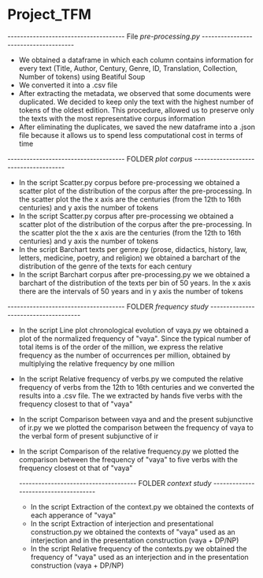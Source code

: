 # Project_TFM

------------------------------------- File *pre-processing.py* -------------------------------------

- We obtained a dataframe in which each column contains information for every text (Title, Author, Century, Genre, ID, Translation, Collection, Number of tokens) using Beatiful Soup
- We converted it into a .csv file
- After extracting the metadata, we observed that some documents were duplicated. We decided to keep only the text with the highest number of tokens of the oldest edition. This procedure, allowed us to preserve only the texts with the most representative corpus information
- After eliminating the duplicates, we saved the new dataframe into a .json file because it allows us to spend less computational cost in terms of time

------------------------------------- FOLDER *plot corpus* -------------------------------------

- In the script Scatter.py corpus before pre-processing we obtained a scatter plot of the distribution of the corpus after the pre-processing. In the scatter plot the the x axis are the centuries (from the 12th to 16th centuries) and y axis the number of tokens
- In the script Scatter.py corpus after pre-processing we obtained a scatter plot of the distribution of the corpus after the pre-processing. In the scatter plot the the x axis are the centuries (from the 12th to 16th centuries) and y axis the number of tokens
- In the script Barchart texts per genre.py (prose, didactics, history, law, letters, medicine, poetry, and religion) 
we obtained a barchart of the distribution of the genre of the texts for each century
- In the script Barchart corpus after pre-processing.py we we obtained a barchart of the distribution of the texts per bin of 50 years. In the x axis there are the intervals of 50 years and in y axis the number of tokens

------------------------------------- FOLDER *frequency study* -------------------------------------

- In the script Line plot chronological evolution of vaya.py we obtained a plot of the normalized frequency of "vaya". Since the typical number of total items is of the order of the million, we express the relative frequency as the number of occurrences per million, obtained by multiplying the relative frequency by one million
- In the script Relative frequency of verbs.py we computed the relative frequency of verbs from the 12th to 16th centuries and we converted the results into a .csv file. The we extracted by hands five verbs with the frequency closest to that of "vaya"
- In the script Comparison between vaya and and the present subjunctive of ir.py we we plotted the comparison between the frequency of vaya to the verbal form of present subjunctive of ir
- In the script Comparison of the relative frequency.py we plotted the comparison between the frequency of "vaya" to five verbs with the frequency closest ot that of "vaya"

  ------------------------------------- FOLDER *context study* -------------------------------------

  - In the script Extraction of the context.py we obtained the contexts of each apperance of "vaya"
  - In the script Extraction of interjection and presentational construction.py we obtained the contexts of "vaya" used as an interjection and in the presentation construction (vaya + DP/NP)
  - In the script Relative frequency of the contexts.py we obtained the frequency of "vaya" used as an interjection and in the presentation construction (vaya + DP/NP)

  




